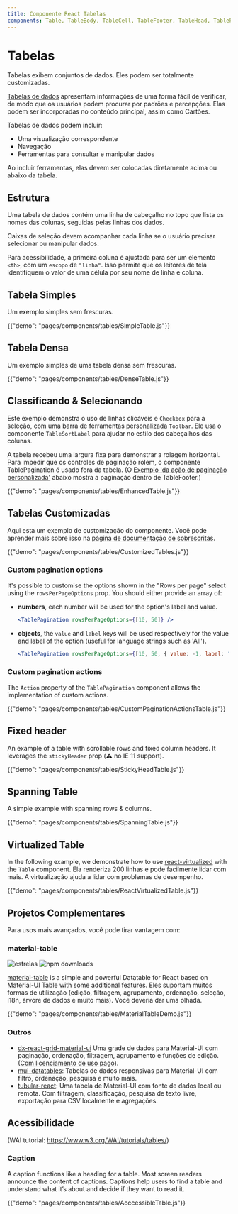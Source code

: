 ```yaml
---
title: Componente React Tabelas
components: Table, TableBody, TableCell, TableFooter, TableHead, TablePagination, TableRow, TableSortLabel
---
```


# Tabelas

<p class="description">Tabelas exibem conjuntos de dados. Eles podem ser totalmente customizadas.</p>

[Tabelas de dados](https://material.io/design/components/data-tables.html) apresentam informações de uma forma fácil de verificar, de modo que os usuários podem procurar por padrões e percepções. Elas podem ser incorporadas no conteúdo principal, assim como Cartões.

Tabelas de dados podem incluir:

- Uma visualização correspondente
- Navegação
- Ferramentas para consultar e manipular dados

Ao incluir ferramentas, elas devem ser colocadas diretamente acima ou abaixo da tabela.

## Estrutura

Uma tabela de dados contém uma linha de cabeçalho no topo que lista os nomes das colunas, seguidas pelas linhas dos dados.

Caixas de seleção devem acompanhar cada linha se o usuário precisar selecionar ou manipular dados.

Para acessibilidade, a primeira coluna é ajustada para ser um elemento `<th>`, com um `escopo` de `"linha"`. Isso permite que os leitores de tela identifiquem o valor de uma célula por seu nome de linha e coluna.

## Tabela Simples

Um exemplo simples sem frescuras.

{{"demo": "pages/components/tables/SimpleTable.js"}}

## Tabela Densa

Um exemplo simples de uma tabela densa sem frescuras.

{{"demo": "pages/components/tables/DenseTable.js"}}

## Classificando & Selecionando

Este exemplo demonstra o uso de linhas clicáveis e `Checkbox` para a seleção, com uma barra de ferramentas personalizada `Toolbar`. Ele usa o componente `TableSortLabel` para ajudar no estilo dos cabeçalhos das colunas.

A tabela recebeu uma largura fixa para demonstrar a rolagem horizontal. Para impedir que os controles de paginação rolem, o componente TablePagination é usado fora da tabela. (O [Exemplo 'da ação de paginação personalizada'](#custom-table-pagination-action) abaixo mostra a paginação dentro de TableFooter.)

{{"demo": "pages/components/tables/EnhancedTable.js"}}

## Tabelas Customizadas

Aqui esta um exemplo de customização do componente. Você pode aprender mais sobre isso na [página de documentação de sobrescritas](/customization/components/).

{{"demo": "pages/components/tables/CustomizedTables.js"}}

### Custom pagination options

It's possible to customise the options shown in the "Rows per page" select using the `rowsPerPageOptions` prop. You should either provide an array of:

- **numbers**, each number will be used for the option's label and value.
    
    ```jsx
    <TablePagination rowsPerPageOptions={[10, 50]} />
    ```

- **objects**, the `value` and `label` keys will be used respectively for the value and label of the option (useful for language strings such as 'All').
    
    ```jsx
    <TablePagination rowsPerPageOptions={[10, 50, { value: -1, label: 'All' }]} />
    ```

### Custom pagination actions

The `Action` property of the `TablePagination` component allows the implementation of custom actions.

{{"demo": "pages/components/tables/CustomPaginationActionsTable.js"}}

## Fixed header

An example of a table with scrollable rows and fixed column headers. It leverages the `stickyHeader` prop (⚠️ no IE 11 support).

{{"demo": "pages/components/tables/StickyHeadTable.js"}}

## Spanning Table

A simple example with spanning rows & columns.

{{"demo": "pages/components/tables/SpanningTable.js"}}

## Virtualized Table

In the following example, we demonstrate how to use [react-virtualized](https://github.com/bvaughn/react-virtualized) with the `Table` component. Ela renderiza 200 linhas e pode facilmente lidar com mais. A virtualização ajuda a lidar com problemas de desempenho.

{{"demo": "pages/components/tables/ReactVirtualizedTable.js"}}

## Projetos Complementares

Para usos mais avançados, você pode tirar vantagem com:

### material-table

![estrelas](https://img.shields.io/github/stars/mbrn/material-table.svg?style=social&label=Stars) ![npm downloads](https://img.shields.io/npm/dm/material-table.svg)

[material-table](https://github.com/mbrn/material-table) is a simple and powerful Datatable for React based on Material-UI Table with some additional features. Eles suportam muitos formas de utilização (edição, filtragem, agrupamento, ordenação, seleção, i18n, árvore de dados e muito mais). Você deveria dar uma olhada.

{{"demo": "pages/components/tables/MaterialTableDemo.js"}}

### Outros

- [dx-react-grid-material-ui](https://devexpress.github.io/devextreme-reactive/react/grid/) Uma grade de dados para Material-UI com paginação, ordenação, filtragem, agrupamento e funções de edição.([Com licenciamento de uso pago](https://js.devexpress.com/licensing/)).
- [mui-datatables](https://github.com/gregnb/mui-datatables): Tabelas de dados responsivas para Material-UI com filtro, ordenação, pesquisa e muito mais.
- [tubular-react](https://github.com/unosquare/tubular-react): Uma tabela de Material-UI com fonte de dados local ou remota. Com filtragem, classificação, pesquisa de texto livre, exportação para CSV localmente e agregações.

## Acessibilidade

(WAI tutorial: https://www.w3.org/WAI/tutorials/tables/)

### Caption

A caption functions like a heading for a table. Most screen readers announce the content of captions. Captions help users to find a table and understand what it’s about and decide if they want to read it.

{{"demo": "pages/components/tables/AcccessibleTable.js"}}
